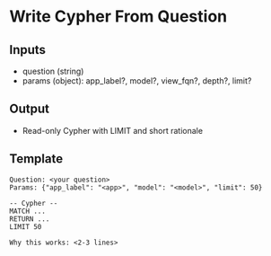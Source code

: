 # Write Cypher From Question

## Inputs
- question (string)
- params (object): app_label?, model?, view_fqn?, depth?, limit?

## Output
- Read-only Cypher with LIMIT and short rationale

## Template
```
Question: <your question>
Params: {"app_label": "<app>", "model": "<model>", "limit": 50}

-- Cypher --
MATCH ...
RETURN ...
LIMIT 50

Why this works: <2-3 lines>
```
